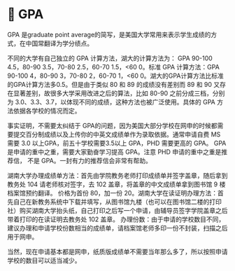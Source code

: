 # 💯 GPA

&#x20;   GPA 是graduate point average的简写，是美国大学常用来表示学生成绩的方式，在中国常翻译为学分绩点。

&#x20;   不同的大学有自己独立的 GPA 计算方法，湖大的计算方法为： GPA 90-100 4.5，80-90 3.5，70-80 2.5，60-70 1.5，<60 0。标准 GPA 计算方法：GPA 90-100 4，80-90 3，70-80 2，60-70 1，<60 0。湖大的GPA计算方法比标准的GPA计算方法多0.5。但是由于类似 80 和 89 的成绩没有差别而 89 和 90 又存在显著差别，故很多大学采用改进之后的算法，比如 80-90 之前分成三档，分别为 3.0、3.3、3.7，以体现不同的成绩，这种方法也被广泛使用。具体的 GPA 方法依据各学校的情况而定。

&#x20;   事实证明，不需要太纠结于 GPA的问题，因为美国大部分学校在网申的时候都需要提交百分制成绩以及上传你的中英文成绩单作为录取依据。通常申请自费 MS 需要 3.0 以上GPA，前五十学校需要3.5以上 GPA，PHD 需要更高的 GPA。 GPA 是申请的重中之重，需要大家勤奋学习提高 GPA。注意 PHD 申请的重中之重是推荐信， 不是 GPA。一封有力的推荐信会非常有帮助。

&#x20;   湖南大学办理成绩单方法：首先由学院教务老师打印成绩单并签字盖章，随后拿到教务处 104 请老师核对签字，去 102 盖章，将盖章的中文成绩单拿到图书馆 9 楼档案馆预约翻译。 价格为首份 80，加一份 20。湖南大学在读证明办理方法：首先自己在新教务系统中下载并填写，从图书馆九楼（也可以在图书馆二楼的打印社）购买湖南大学抬头纸，自己打印之后写一个申请，由辅导员签字学院盖章之后带着打印的在读证明去教务处 102 盖章。 办理份数：由于申请的学校数目不同，建议办理和申请学校份数相当的成绩单，请档案馆老师多印一份不封装，扫描之后用于网申。

&#x20;   当然，现在申请基本都是网申，纸质版成绩单不需要当年那么多了，所以按照申请学校的数目可以适当减少。&#x20;
